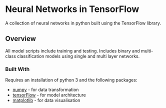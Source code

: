 # Neural Networks in TensorFlow

A collection of neural networks in python built using the TensorFlow library.

## Overview

All model scripts include training and testing. Includes binary and multi-class classification models using single and multi layer networks. 

### Built With

Requires an installation of python 3 and the following packages:

* [numpy](http://www.numpy.org/) - for data transformation
* [tensorFlow](http://www.tendorflow.org/) - for model architecture 
* [matplotlib](https://matplotlib.org/) - for data visualisation